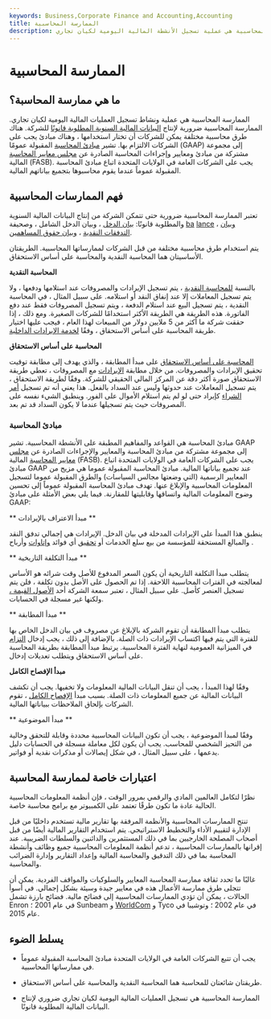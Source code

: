 ```yaml
---
keywords: Business,Corporate Finance and Accounting,Accounting
title: الممارسة المحاسبية
description: الممارسة المحاسبية هي عملية تسجيل الأنشطة المالية اليومية لكيان تجاري.
---
```


# الممارسة المحاسبية
## ما هي ممارسة المحاسبة؟

الممارسة المحاسبية هي عملية ونشاط تسجيل العمليات المالية اليومية لكيان تجاري. الممارسة المحاسبية ضرورية لإنتاج [البيانات المالية السنوية المطلوبة قانونًا](/financial-statements) للشركة. هناك طرق محاسبية مختلفة يمكن للشركات أن تختار استخدامها ، وهناك مبادئ يجب على الشركات الالتزام بها. تشير [مبادئ المحاسبة](/accounting-principles) المقبولة عمومًا (GAAP) إلى مجموعة مشتركة من مبادئ ومعايير وإجراءات المحاسبة الصادرة عن [مجلس معايير المحاسبة](/fasb) المالية (FASB). يجب على الشركات العامة في الولايات المتحدة اتباع مبادئ المحاسبة المقبولة عموماً عندما يقوم محاسبوها بتجميع بياناتهم المالية.

## فهم الممارسات المحاسبية

تعتبر الممارسة المحاسبية ضرورية حتى تتمكن الشركة من إنتاج البيانات المالية السنوية والمطلوبة قانونًا: [بيان الدخل](/incomestatement) ، وبيان الدخل الشامل ، وصحيفة [ba](/balancesheet) [lance](/balancesheet) ، [وبيان التدفقات النقدية](/cashflowstatement) ، [وبيان حقوق المساهمين](/stockholdersequity).

يتم استخدام طرق محاسبية مختلفة من قبل الشركات لممارساتها المحاسبية. الطريقتان الأساسيتان هما المحاسبة النقدية والمحاسبة على أساس الاستحقاق.

**المحاسبة النقدية**

بالنسبة [للمحاسبة النقدية](/cashaccounting) ، يتم تسجيل الإيرادات والمصروفات عند استلامها ودفعها ، ولا يتم تسجيل المعاملات إلا عند إنفاق النقد أو استلامه. على سبيل المثال ، في المحاسبة النقدية ، يتم تسجيل البيع عند استلام الدفعة ، ويتم تسجيل المصروفات فقط عند دفع الفاتورة. هذه الطريقة هي الطريقة الأكثر استخدامًا للشركات الصغيرة. ومع ذلك ، إذا حققت شركة ما أكثر من 5 ملايين دولار من المبيعات لهذا العام ، فيجب عليها اختيار طريقة المحاسبة على أساس الاستحقاق ، وفقًا [لخدمة الإيرادات الداخلية](/irs).

**المحاسبة على أساس الاستحقاق**

[المحاسبة على أساس الاستحقاق](/accrualaccounting) على مبدأ المطابقة ، والذي يهدف إلى مطابقة توقيت تحقيق الإيرادات والمصروفات. من خلال مطابقة [الإيرادات](/revenue) مع المصروفات ، تعطي طريقة الاستحقاق صورة أكثر دقة عن المركز المالي الحقيقي للشركة. وفقًا لطريقة الاستحقاق ، يتم تسجيل المعاملات عند حدوثها وليس عند السداد بالفعل. هذا يعني أنه تم تسجيل [أمر الشراء](/requisition) كإيراد حتى لو لم يتم استلام الأموال على الفور. وينطبق الشيء نفسه على المصروفات حيث يتم تسجيلها عندما لا يكون السداد قد تم بعد.

### مبادئ المحاسبة

مبادئ المحاسبة هي القواعد والمفاهيم المطبقة على الأنشطة المحاسبية. تشير GAAP إلى مجموعة مشتركة من مبادئ المحاسبة والمعايير والإجراءات الصادرة عن [مجلس معايير المحاسبة](/fasb) المالية (FASB). يجب على الشركات العامة في الولايات المتحدة اتباع مبادئ GAAP عند تجميع بياناتها المالية. مبادئ المحاسبة المقبولة عموما هي مزيج من المعايير الرسمية (التي وضعتها مجالس السياسات) والطرق المقبولة عموما لتسجيل المعلومات المحاسبية والإبلاغ عنها. تهدف مبادئ المحاسبة المقبولة عموماً إلى تحسين وضوح المعلومات المالية واتساقها وقابليتها للمقارنة. فيما يلي بعض الأمثلة على مبادئ GAAP:

** مبدأ الاعتراف بالإيرادات **

ينطبق هذا المبدأ على الإيرادات المدخلة في بيان الدخل. الإيرادات هي إجمالي تدفق النقد والمبالغ المستحقة للمؤسسة من بيع سلع الخدمات أو [تحقيق](/dividend) أي فوائد [وإتاوات](/royalty) وأرباح .

** مبدأ التكلفة التاريخية **

يتطلب مبدأ التكلفة التاريخية أن يكون السعر المدفوع للأصل وقت شرائه هو الأساس لمعالجته في الفترات المحاسبية اللاحقة. إذا تم الحصول على الأصل بدون تكلفة ، فلن يتم تسجيل العنصر كأصل. على سبيل المثال ، تعتبر سمعة الشركة أحد [الأصول القيمة ،](/asset) ولكنها غير مسجلة في الحسابات.

** مبدأ المطابقة **

يتطلب مبدأ المطابقة أن تقوم الشركة بالإبلاغ عن مصروف في بيان الدخل الخاص بها للفترة التي يتم فيها اكتساب الإيرادات ذات الصلة. بالإضافة إلى ذلك ، يجب إدخال [التزام](/liability) في الميزانية العمومية لنهاية الفترة المحاسبية. يرتبط مبدأ المطابقة بطريقة المحاسبة على أساس الاستحقاق ويتطلب تعديلات إدخال.

**مبدأ الإفصاح الكامل**

وفقًا لهذا المبدأ ، يجب أن تنقل البيانات المالية المعلومات ولا تخفيها. يجب أن تكشف البيانات المالية عن جميع المعلومات ذات الصلة. بسبب مبدأ [الإفصاح الكامل](/disclosure) ، تقوم الشركات بإلحاق الملاحظات ببياناتها المالية.

** مبدأ الموضوعية **

وفقًا لمبدأ الموضوعية ، يجب أن تكون البيانات المحاسبية محددة وقابلة للتحقق وخالية من التحيز الشخصي للمحاسب. يجب أن يكون لكل معاملة مسجلة في الحسابات دليل يدعمها ، على سبيل المثال ، في شكل إيصالات أو مذكرات نقدية أو فواتير.

## اعتبارات خاصة لممارسة المحاسبة

نظرًا لتكامل العالمين المادي والرقمي بمرور الوقت ، فإن أنظمة المعلومات المحاسبية الحالية عادة ما تكون طرقًا تعتمد على الكمبيوتر مع برامج محاسبة خاصة.

تنتج الممارسات المحاسبية والأنظمة المرفقة بها تقارير مالية تستخدم داخليًا من قبل الإدارة لتقييم الأداء والتخطيط الاستراتيجي. يتم استخدام التقارير المالية أيضًا من قبل أصحاب المصلحة الخارجيين بما في ذلك المستثمرين والدائنين والسلطات الضريبية. عند إقرانها بالممارسات المحاسبية ، تدعم أنظمة المعلومات المحاسبية جميع وظائف وأنشطة المحاسبة بما في ذلك التدقيق والمحاسبة المالية وإعداد التقارير وإدارة الضرائب والمحاسبة.

غالبًا ما تحدد ثقافة ممارسة المحاسبة المعايير والسلوكيات والمواقف الفردية. يمكن أن تتجلى طرق ممارسة الأعمال هذه في معايير جيدة وسيئة بشكل إجمالي. في أسوأ الحالات ، يمكن أن تؤدي الممارسات المحاسبية إلى فضائح مالية. فضائح بارزة تشمل Enron في عام 2001 ؛ Sunbeam و [WorldCom](/worldcom) و Tyco في عام 2002 ؛ وتوشيبا في عام 2015.

## يسلط الضوء

- يجب أن تتبع الشركات العامة في الولايات المتحدة مبادئ المحاسبة المقبولة عموماً في ممارساتها المحاسبية.

- طريقتان شائعتان للمحاسبة هما المحاسبة النقدية والمحاسبة على أساس الاستحقاق.

- الممارسة المحاسبية هي تسجيل العمليات المالية اليومية لكيان تجاري ضروري لإنتاج البيانات المالية المطلوبة قانونًا.

